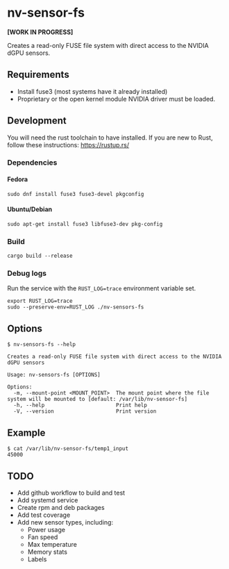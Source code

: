 # nv-sensor-fs

**[WORK IN PROGRESS]**

Creates a read-only FUSE file system with direct access to the NVIDIA dGPU sensors.

## Requirements

- Install fuse3 (most systems have it already installed)
- Proprietary or the open kernel module NVIDIA driver must be loaded.

## Development

You will need the rust toolchain to have installed. If you are new to Rust, follow these instructions: <https://rustup.rs/>

### Dependencies

#### Fedora

```shell
sudo dnf install fuse3 fuse3-devel pkgconfig
```

#### Ubuntu/Debian

```shell
sudo apt-get install fuse3 libfuse3-dev pkg-config
```

### Build

```shell
cargo build --release
```

### Debug logs

Run the service with the `RUST_LOG=trace` environment variable set.

```shell
export RUST_LOG=trace
sudo --preserve-env=RUST_LOG ./nv-sensors-fs
```

## Options

```shell
$ nv-sensors-fs --help

Creates a read-only FUSE file system with direct access to the NVIDIA dGPU sensors

Usage: nv-sensors-fs [OPTIONS]

Options:
  -m, --mount-point <MOUNT_POINT>  The mount point where the file system will be mounted to [default: /var/lib/nv-sensor-fs]
  -h, --help                       Print help
  -V, --version                    Print version
```

## Example

```shell
$ cat /var/lib/nv-sensor-fs/temp1_input 
45000
```

## TODO

- Add github workflow to build and test
- Add systemd service
- Create rpm and deb packages
- Add test coverage
- Add new sensor types, including:
  - Power usage
  - Fan speed
  - Max temperature
  - Memory stats
  - Labels

